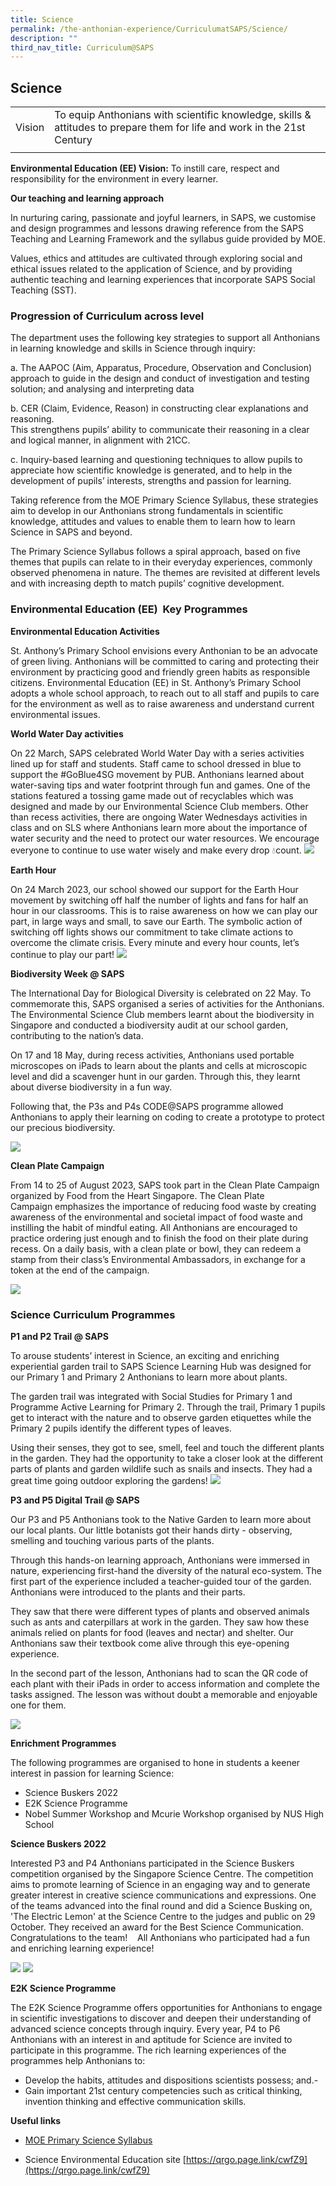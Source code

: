 ```yaml
---
title: Science
permalink: /the-anthonian-experience/CurriculumatSAPS/Science/
description: ""
third_nav_title: Curriculum@SAPS
---
```

## Science

|  |  | 
| -------- | -------- | 
Vision     |  To equip Anthonians with scientific knowledge, skills &amp; attitudes to prepare them for life and work in the 21st Century
| | | 


**Environmental Education (EE) Vision:**&nbsp;To instill care, respect and responsibility for the environment in every learner.

  

**Our teaching and learning approach**

In nurturing caring, passionate and joyful learners, in SAPS, we customise and design programmes and lessons drawing reference from the SAPS Teaching and Learning Framework and the syllabus guide provided by MOE.

Values, ethics and attitudes are cultivated through exploring social and ethical issues related to the application of Science, and by providing authentic teaching and learning experiences that incorporate SAPS Social Teaching (SST).

### Progression of Curriculum across level

The department uses the following key strategies to support all Anthonians in learning knowledge and skills in Science through inquiry:

a\.  The AAPOC (Aim, Apparatus, Procedure, Observation and Conclusion) approach to guide in the design and conduct of investigation and testing solution; and analysing and interpreting data

b\. CER (Claim, Evidence, Reason) in constructing clear explanations and reasoning.  
    This strengthens pupils’ ability to communicate their reasoning in a clear and logical manner, in alignment with 21CC.

c\. Inquiry-based learning and questioning techniques to allow pupils to appreciate how scientific knowledge is generated, and to help in the development of pupils’ interests, strengths and passion for learning.

  

Taking reference from the MOE Primary Science Syllabus, these strategies aim to develop in our Anthonians strong fundamentals in scientific knowledge, attitudes and values to enable them to learn how to learn Science in SAPS and beyond.

The Primary Science Syllabus follows a spiral approach, based on five themes that pupils can relate to in their everyday experiences, commonly observed phenomena in nature. The themes are revisited at different levels and with increasing depth to match pupils’ cognitive development.&nbsp;

### Environmental Education (EE)&nbsp; Key Programmes

**Environmental Education Activities**
  

St. Anthony’s Primary School envisions every Anthonian to be an advocate of green living. Anthonians will be committed to caring and protecting their environment by practicing good and friendly green habits as responsible citizens. Environmental Education (EE) in St. Anthony’s Primary School adopts a whole school approach, to reach out to all staff and pupils to care for the environment as well as to raise awareness and understand current environmental issues.


**World Water Day activities**

On 22 March, SAPS celebrated World Water Day with a series activities lined up for staff and students. Staff came to school dressed in blue to support the #GoBlue4SG movement by PUB. Anthonians learned about water-saving tips and water footprint through fun and games. One of the stations featured a tossing game made out of recyclables which was designed and made by our Environmental Science Club members. Other than recess activities, there are ongoing Water Wednesdays activities in class and on SLS where Anthonians learn more about the importance of water security and the need to protect our water resources. We encourage everyone to continue to use water wisely and make every drop 💧count.
![](/images/Science/world%20water%20day%20activities.jpg)
  

**Earth Hour**

On 24 March 2023, our school showed our support for the Earth Hour movement by switching off half the number of lights and fans for half an hour in our classrooms.&nbsp;This is to raise awareness on how we can play our part, in large ways and small, to save our Earth.&nbsp;The symbolic action of switching off lights&nbsp;shows our commitment to&nbsp;take climate actions to overcome the climate crisis. Every minute and every hour counts, let’s continue to play our part!
 ![](/images/Science/earth%20hour.jpg) 



 **Biodiversity Week @ SAPS**


The International Day for Biological Diversity is celebrated on 22 May. To commemorate this, SAPS organised a series of activities for the Anthonians. The Environmental Science Club members learnt about the biodiversity in Singapore and conducted a biodiversity audit at our school garden, contributing to the nation’s data.

On 17 and 18 May, during recess activities, Anthonians used portable microscopes on iPads to learn about the plants and cells at microscopic level and did a scavenger hunt in our garden. Through this, they learnt about diverse biodiversity in a fun way.

Following that, the P3s and P4s CODE@SAPS programme allowed Anthonians to apply their learning on coding to create a prototype to protect our precious biodiversity. 

![](/images/Science/biodiversity%20week%20@%20saps.jpg)

**Clean Plate Campaign**
         <!-- /\* Font Definitions \*/ @font-face {font-family:Latha; panose-1:2 0 4 0 0 0 0 0 0 0; mso-font-charset:0; mso-generic-font-family:swiss; mso-font-pitch:variable; mso-font-signature:1048579 0 0 0 1 0;} @font-face {font-family:"Cambria Math"; panose-1:2 4 5 3 5 4 6 3 2 4; mso-font-charset:0; mso-generic-font-family:roman; mso-font-pitch:variable; mso-font-signature:-536869121 1107305727 33554432 0 415 0;} @font-face {font-family:DengXian; panose-1:2 1 6 0 3 1 1 1 1 1; mso-font-alt:等线; mso-font-charset:134; mso-generic-font-family:auto; mso-font-pitch:variable; mso-font-signature:-1610612033 953122042 22 0 262159 0;} @font-face {font-family:Calibri; panose-1:2 15 5 2 2 2 4 3 2 4; mso-font-charset:0; mso-generic-font-family:swiss; mso-font-pitch:variable; mso-font-signature:-469750017 -1073732485 9 0 511 0;} @font-face {font-family:"\\@DengXian"; panose-1:2 1 6 0 3 1 1 1 1 1; mso-font-charset:134; mso-generic-font-family:auto; mso-font-pitch:variable; mso-font-signature:-1610612033 953122042 22 0 262159 0;} /\* Style Definitions \*/ p.MsoNormal, li.MsoNormal, div.MsoNormal {mso-style-unhide:no; mso-style-qformat:yes; mso-style-parent:""; margin-top:0in; margin-right:0in; margin-bottom:8.0pt; margin-left:0in; line-height:107%; mso-pagination:widow-orphan; font-size:11.0pt; font-family:"Calibri",sans-serif; mso-ascii-font-family:Calibri; mso-ascii-theme-font:minor-latin; mso-fareast-font-family:DengXian; mso-fareast-theme-font:minor-fareast; mso-hansi-font-family:Calibri; mso-hansi-theme-font:minor-latin; mso-bidi-font-family:Latha; mso-bidi-theme-font:minor-bidi; mso-font-kerning:1.0pt; mso-ligatures:standardcontextual; mso-bidi-language:AR-SA;} .MsoChpDefault {mso-style-type:export-only; mso-default-props:yes; font-family:"Calibri",sans-serif; mso-ascii-font-family:Calibri; mso-ascii-theme-font:minor-latin; mso-fareast-font-family:DengXian; mso-fareast-theme-font:minor-fareast; mso-hansi-font-family:Calibri; mso-hansi-theme-font:minor-latin; mso-bidi-font-family:Latha; mso-bidi-theme-font:minor-bidi; mso-bidi-language:AR-SA;} .MsoPapDefault {mso-style-type:export-only; margin-bottom:8.0pt; line-height:107%;} @page WordSection1 {size:8.5in 11.0in; margin:1.0in 1.0in 1.0in 1.0in; mso-header-margin:.5in; mso-footer-margin:.5in; mso-paper-source:0;} div.WordSection1 {page:WordSection1;} -->

From 14 to 25 of August 2023, SAPS took part in the Clean Plate Campaign organized by Food from the Heart Singapore. The&nbsp;Clean Plate Campaign&nbsp;emphasizes the importance of reducing food waste by creating awareness of the environmental and societal impact of food waste and instilling the habit of mindful eating. All Anthonians are encouraged to practice ordering just enough and to finish the food on their plate during recess. On a daily basis, with a clean plate or bowl, they can redeem a stamp from their class’s Environmental Ambassadors, in exchange for a token at the end of the campaign.

![](/images/clean%20plate.png)

### Science Curriculum Programmes

**P1 and P2 Trail @ SAPS**

To arouse students’ interest in Science, an exciting and enriching experiential garden trail to SAPS Science Learning Hub was designed for our Primary 1 and Primary 2 Anthonians to learn more about plants.

The garden trail was integrated with Social Studies for Primary 1 and Programme Active Learning for Primary 2. Through the trail,&nbsp;Primary 1 pupils get to interact with the nature&nbsp;and to observe garden&nbsp;etiquettes&nbsp;while the Primary 2 pupils identify&nbsp;the different&nbsp;types of leaves.&nbsp;

Using their senses, they got to see, smell, feel and touch the different plants in the garden. They had the opportunity to take a closer look at the different parts of plants and garden wildlife such as snails and insects. They had a great time going outdoor exploring the gardens!
![](/images/p1%202%20digital.jpg)

**P3 and P5 Digital Trail @ SAPS**

Our P3 and P5 Anthonians took to the Native Garden to learn more about our local plants. Our little botanists got their hands dirty - observing, smelling and touching various parts of the plants.

Through this hands-on learning approach, Anthonians were immersed in nature, experiencing first-hand the diversity of the natural eco-system. The first part of the experience included a teacher-guided tour of the garden. Anthonians were introduced to the plants and their parts.&nbsp;

They saw that there were different types of plants and observed animals such as ants and caterpillars at work in the garden. They saw how these animals relied on plants for food (leaves and nectar) and shelter. Our Anthonians saw their textbook come alive through this eye-opening experience.&nbsp;

In the second part of the lesson, Anthonians had to scan the QR code of each plant with their iPads in order to access information and complete the tasks assigned. The lesson was without doubt a memorable and enjoyable one for them.

![](/images/Science/digital%20trail.jpg)


**Enrichment Programmes**


The following programmes are organised to hone in students a keener interest in passion for learning Science:&nbsp;

*   Science Buskers 2022
*   E2K Science Programme
*   Nobel Summer Workshop and Mcurie Workshop organised by NUS High School

**Science Buskers 2022**

 
Interested P3 and P4 Anthonians participated in the Science Buskers competition organised by the Singapore Science Centre. The competition aims to promote learning of Science in an engaging way and to generate greater interest in creative science communications and expressions. One of the teams advanced into the final round and did a Science Busking&nbsp;on, 'The Electric Lemon' at the Science Centre to the judges and public on 29 October. They received an award for the Best Science Communication. Congratulations to the team!&nbsp; &nbsp; All Anthonians who participated had a fun and enriching learning experience!

<img src="/images/Science/12Sci%20Buskers%202022b.jpg" style="width:auto">
<img src="/images/Science/11Sci%20Buskers%202022a.jpg" style="width:auto">

**E2K Science Programme**
  

The E2K Science Programme offers opportunities for Anthonians to engage in scientific investigations to discover and deepen their understanding of advanced science concepts through inquiry. Every year, P4 to P6 Anthonians with an interest in and aptitude for Science are invited to participate in this programme. The rich learning experiences of the programmes help&nbsp;Anthonians to:
 

*   Develop the habits, attitudes and dispositions scientists possess; and.-
*   Gain important 21st century competencies such as critical thinking, invention thinking and effective communication skills.

**Useful links**

*  [MOE Primary Science Syllabus](/files/science-primary-2014.pdf)

  
*   Science Environmental Education site
[https://qrgo.page.link/cwfZ9](https://qrgo.page.link/cwfZ9)